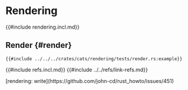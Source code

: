 # Rendering

{{#include rendering.incl.md}}

## Render {#render}

```rust,editable
{{#include ../../../crates/cats/rendering/tests/render.rs:example}}
```

{{#include refs.incl.md}}
{{#include ../../refs/link-refs.md}}

<div class="hidden">
[rendering: write](https://github.com/john-cd/rust_howto/issues/451)
</div>
